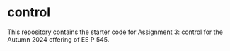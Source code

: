 # control

This repository contains the starter code for Assignment 3: control for the Autumn 2024 offering of EE P 545.
